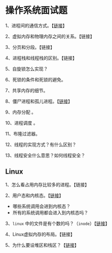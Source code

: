# 操作系统面试题

1、进程间的通信方式。【[链接](../operating-system/operating-system-basics/inter-process-communication.md)】

2、虚拟内存和物理内存之间的关系。【链接】

3、分页和分段。【链接】

4、进程栈和线程栈的区别。【链接】

5、自旋锁怎么实现？

6、死锁的条件和死锁的避免。

7、共享内存的细节。

8、僵尸进程和孤儿进程。【[链接](../operating-system/linux-basics/zombie-orphan.md)】

9、内存分配 。

10、进程调度 。

11、布隆过滤器。

12、线程的实现方式？有什么区别？

13、线程安全什么意思？如何线程安全？

## Linux

1、怎么看占用内存比较多的进程。【链接】

2、用户态和内核态。【[链接](../operating-system/linux-basics/user-mode-and-kernel-mode.md)】

* 哪些系统调用会进到内核态？
* 所有的系统调用都会进入到内核态吗？

3、`linux` 中的文件是有个数的吗？（`inode`）【[链接](../operating-system/linux-basics/linux-inode.md#inode-hao-jin-gu-zhang)】

4、Linux虚拟内存的布局。【链接】

5、为什么要设堆区和栈区？【[链接](../operating-system/linux-basics/linux-process-memory-space-layout.md)】



